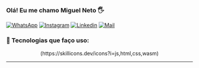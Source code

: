 ### Olá! Eu me chamo Miguel Neto 🖐️

[![WhatsApp](https://img.shields.io/badge/WhatsApp-25D366?style=for-the-badge&logo=whatsapp&logoColor=white)](https://wa.me/5575998387581)   [![Instagram](https://img.shields.io/badge/Instagram-E4405F?style=for-the-badge&logo=instagram&logoColor=white)](https://www.instagram.com/eunetox77/)  [![Linkedin](https://img.shields.io/badge/LinkedIn-0077B5?style=for-the-badge&logo=linkedin&logoColor=white)](https://www.linkedin.com/in/miguelneto7//?trk=opento_sprofile_topcard)  [![Mail](https://img.shields.io/badge/Gmail-D14836?style=for-the-badge&logo=gmail&logoColor=white)](https://mail.google.com/mail/?view=cm&fs=1&to=miguelneto0708@gmail.com)



### 🚀 Tecnologias que faço uso:

<p align="center">(https://skillicons.dev/icons?i=js,html,css,wasm)
</p>

---



